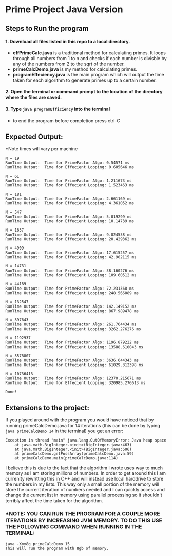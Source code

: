 # Prime Project Java Version
## Steps to Run the program
#### 1. Download all files listed in this repo to a local directory.<br />
  * __effPrimeCalc.java__ is a traditional method for calculating primes.  It loops through all numbers from 1 to n and checks if each number is divisble by any of the numbers from 2 to the sqrt of the number.<br />
  * __primeCalcDemo.java__ is my method for calculating primes.<br />
  * __programEffeciency.java__ is the main program which will output the time taken for each algorithm to generate primes up to a certain number.<br />
#### 2. Open the terminal or command prompt to the location of the directory where the files are saved. <br />
#### 3. Type `java programEfficiency` into the terminal
  * to end the program before completion press ctrl-C

## Expected Output: 
*Note times will vary per machine

```
N = 19
RunTime Output:  Time for PrimeFactor Algo: 0.54571 ms
RunTime Output:  Time for Effecient Looping: 0.605646 ms

N = 61
RunTime Output:  Time for PrimeFactor Algo: 1.211673 ms
RunTime Output:  Time for Effecient Looping: 1.523463 ms

N = 181
RunTime Output:  Time for PrimeFactor Algo: 2.661169 ms
RunTime Output:  Time for Effecient Looping: 4.361052 ms

N = 547
RunTime Output:  Time for PrimeFactor Algo: 5.019299 ms
RunTime Output:  Time for Effecient Looping: 10.14739 ms

N = 1637
RunTime Output:  Time for PrimeFactor Algo: 9.824538 ms
RunTime Output:  Time for Effecient Looping: 20.429362 ms

N = 4909
RunTime Output:  Time for PrimeFactor Algo: 17.615257 ms
RunTime Output:  Time for Effecient Looping: 42.902115 ms

N = 14731
RunTime Output:  Time for PrimeFactor Algo: 38.160276 ms
RunTime Output:  Time for Effecient Looping: 109.60512 ms

N = 44189
RunTime Output:  Time for PrimeFactor Algo: 72.231368 ms
RunTime Output:  Time for Effecient Looping: 248.566089 ms

N = 132547
RunTime Output:  Time for PrimeFactor Algo: 142.149152 ms
RunTime Output:  Time for Effecient Looping: 867.989478 ms

N = 397643
RunTime Output:  Time for PrimeFactor Algo: 261.764434 ms
RunTime Output:  Time for Effecient Looping: 3262.276276 ms

N = 1192937
RunTime Output:  Time for PrimeFactor Algo: 1196.879222 ms
RunTime Output:  Time for Effecient Looping: 13588.610043 ms

N = 3578807
RunTime Output:  Time for PrimeFactor Algo: 3636.644343 ms
RunTime Output:  Time for Effecient Looping: 61029.312398 ms

N = 10736413
RunTime Output:  Time for PrimeFactor Algo: 12370.215671 ms
RunTime Output:  Time for Effecient Looping: 320985.276613 ms

Done!
```

## Extensions to the project:
If you played around with the program you would have noticed that by running primeCalcDemo.java for 14 iterations (this can be done by typing `java primeCalcDemo 14` in the terminal) you get an error: 
```
Exception in thread "main" java.lang.OutOfMemoryError: Java heap space
	at java.math.BigInteger.<init>(BigInteger.java:463)
	at java.math.BigInteger.<init>(BigInteger.java:606)
	at primeCalcDemo.getPossArray(primeCalcDemo.java:59)
	at primeCalcDemo.main(primeCalcDemo.java:114)
```
I believe this is due to the fact that the algorithm I wrote uses way to much memory as I am storing millions of numbers.  In order to get around this I am currenlty rewritting this in C++ and will instead use local harddrive to store the numbers in my lists.  This way only a small portion of the memory will store the current iteration of numbers needed and I can quickly access and change the current list in memory using parallel processing so it shouldn't terribly affect the time taken for the algorithm. 
### *NOTE: YOU CAN RUN THE PROGRAM FOR A COUPLE MORE ITERATIONS BY INCREASING JVM MEMORY.  TO DO THIS USE THE FOLLOWING COMMAND WHEN RUNNING IN THE TERMINAL:
```
java -Xmx8g primeCalcDemo 15
This will run the program with 8gb of memory.
```



